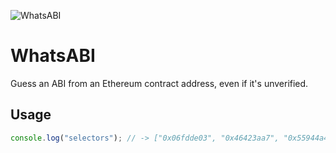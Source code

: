 ![WhatsABI](assets/logo.png)

# WhatsABI

Guess an ABI from an Ethereum contract address, even if it's unverified.

## Usage

```typescript
console.log("selectors"); // -> ["0x06fdde03", "0x46423aa7", "0x55944a42", ...]
```

